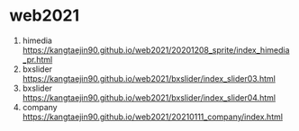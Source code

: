 # web2021
1. himedia https://kangtaejin90.github.io/web2021/20201208_sprite/index_himedia_pr.html
2. bxslider https://kangtaejin90.github.io/web2021/bxslider/index_slider03.html
3. bxslider https://kangtaejin90.github.io/web2021/bxslider/index_slider04.html
4. company https://kangtaejin90.github.io/web2021/20210111_company/index.html
